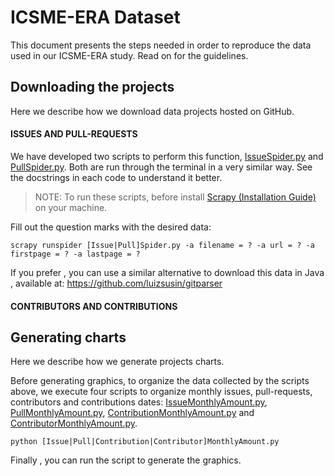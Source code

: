 # ICSME-ERA Dataset
This document presents the steps needed in order to reproduce the data used in our ICSME-ERA study. Read on for the guidelines.

## Downloading the projects
Here we describe how we download data projects hosted on GitHub.
#### ISSUES AND PULL-REQUESTS
We have developed two scripts to perform this function, [IssueSpider.py](https://github.com/fronchetti/ICSME-ERA-Dataset/blob/master/IssueSpider.py) and [PullSpider.py](https://github.com/fronchetti/ICSME-ERA-Dataset/blob/master/PullSpider.py). Both are run through the terminal in a very similar way. See the docstrings in each code to understand it better.

> NOTE: To run these scripts, before install [Scrapy (Installation Guide)](http://doc.scrapy.org/en/latest/intro/install.html) on your machine.

Fill out the question marks with the desired data:

`scrapy runspider [Issue|Pull]Spider.py -a filename = ? -a url = ? -a firstpage = ? -a lastpage = ?`

If you prefer , you can use a similar alternative to download this data in Java , available at:
https://github.com/luizsusin/gitparser

#### CONTRIBUTORS AND CONTRIBUTIONS

## Generating charts
Here we describe how we generate projects charts.

Before generating graphics, to organize the data collected by the scripts above, we execute four scripts to organize monthly issues, pull-requests, contributors and contributions dates: [IssueMonthlyAmount.py](https://github.com/fronchetti/ICSME-ERA-Dataset/blob/master/IssueMonthlyAmount.py), [PullMonthlyAmount.py](https://github.com/fronchetti/ICSME-ERA-Dataset/blob/master/PullMonthlyAmount.py),
[ContributionMonthlyAmount.py](https://github.com/fronchetti/ICSME-ERA-Dataset/blob/master/ContributionMonthlyAmount.py) and [ContributorMonthlyAmount.py](https://github.com/fronchetti/ICSME-ERA-Dataset/blob/master/ContributorMonthlyAmount.py).

`python [Issue|Pull|Contribution|Contributor]MonthlyAmount.py`


Finally , you can run the script to generate the graphics.





